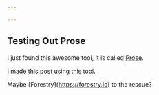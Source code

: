 ```yaml
---

---
```

## Testing Out Prose

I just found this awesome tool, it is called [Prose](https://prose.io).

I made this post using this tool.

Maybe \[Forestry\](https://forestry.io) to the rescue?
